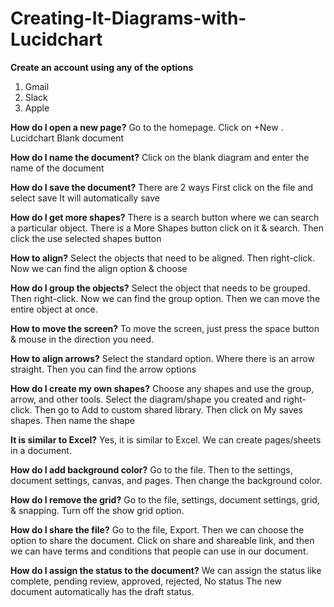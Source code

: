 # Creating-It-Diagrams-with-Lucidchart

**Create an account using any of the options**
1. Gmail
2. Slack
3. Apple

**How do I open a new page?**
Go to the homepage. Click on +New .   Lucidchart 
Blank document


**How do I name the document?**
Click on the blank diagram and enter the name of the document


**How do I save the document?**
There are 2 ways
First click on the file and select save
It will automatically save 


**How do I get more shapes?**
There is a search button where we can search a particular object.
There is a More Shapes button click on it & search.
                  Then click the use selected shapes button


**How to align?**
Select the objects that need to be aligned. Then right-click.
Now we can find the align option & choose


**How do I group the objects?**
Select the object that needs to be grouped. Then right-click.
Now we can find the group option. Then we can move the entire object at once.


**How to move the screen?**
To move the screen, just press the space button & mouse in the direction you need.


**How to align arrows?**
Select the standard option. Where there is an arrow straight. Then you can find the arrow options


**How do I create my own shapes?**
Choose any shapes and use the group, arrow, and other tools. Select the diagram/shape you created and right-click. Then go to Add to custom shared library.
Then click on My saves shapes. Then name the shape


**It is similar to Excel?**
Yes, it is similar to Excel. We can create pages/sheets in a document.


**How do I add background color?**
Go to the file. Then to the settings, document settings, canvas, and pages. Then change the background color.


**How do I remove the grid?**
Go to the file, settings, document settings, grid, & snapping. Turn off the show grid option.


**How do I share the file?**
Go to the file, Export. Then we can choose the option to share the document.
Click on share and shareable link, and then we can have terms and conditions that people can use in our document.


**How do I assign the status to the document?**
We can assign the status like complete, pending review, approved, rejected, No status
The new document automatically has the draft status.



 
